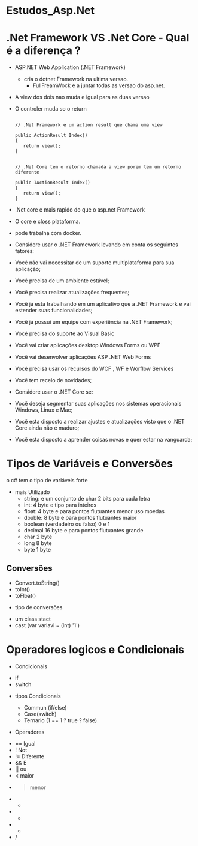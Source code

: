 # Estudos_Asp.Net

# .Net Framework VS .Net Core - Qual é a diferença ?

- ASP.NET Web Application (.NET Framework) 
  - cria o dotnet Framework na ultima versao. 
    - FullFreamWock e a juntar todas as versao do asp.net.

-  A view dos dois nao muda e igual para as duas versao 
-  O controler muda so o return
  
    ```aspnet 
    
    // .Net Framework e um action result que chama uma view 
    
    public ActionResult Index()
    {
       return view();
    }
    ```
    
     
    ```aspnet 
    
    // .Net Core tem o retorno chamada a view porem tem um retorno diferente 
    
    public IActionResult Index()
    {
       return view();
    }
    ```
     
- .Net core e mais rapido do que o asp.net Framework
- O core e closs plataforma.
- pode trabalha com docker.

* Considere usar o .NET Framework levando em conta os seguintes fatores:
- Você não vai necessitar de um suporte multiplataforma para sua aplicação;

- Você precisa de um ambiente estável;

- Você precisa realizar atualizações frequentes;

- Você já esta trabalhando em um aplicativo que a .NET Framework e vai estender suas funcionalidades;

- Você já possui  um equipe com experiência na .NET Framework;

- Você precisa do suporte ao Visual Basic

- Você vai criar aplicações desktop Windows Forms ou WPF

- Você vai desenvolver aplicações ASP .NET Web Forms

- Você precisa usar os recursos do WCF , WF e Worflow Services

- Você tem receio de novidades;


* Considere usar o .NET Core se:

- Você deseja segmentar suas aplicações nos sistemas operacionais Windows, Linux e Mac;

- Você esta disposto a realizar ajustes e atualizações visto que o .NET Core ainda não é maduro;

- Você esta disposto a aprender coisas novas e quer estar na vanguarda;


#  Tipos de Variáveis  e Conversões 
o c# tem o tipo de variáveis forte
- mais Utilizado
  - string: e um conjunto de char 2 bits para cada letra
  - int: 4 byte e tipo para inteiros
  - float: 4 byte e para pontos flutuantes menor uso moedas
  - double: 8 byte e para pontos flutuantes maior
  - boolean (verdadeiro ou falso) 0 e 1
  - decimal 16 byte e para pontos flutuantes grande
  - char 2 byte
  - long 8 byte 
  - byte 1 byte

## Conversões 
-  Convert.toString()
-  toInt()
-  toFloat()
 
 * tipo de conversões 
 - um class stact
 - cast (var variavl = (int) '1')
 
 # Operadores logicos e Condicionais
 
 * Condicionais
  - if 
  - switch
* tipos Condicionais
  - Commun (if/else)
  - Case(switch)
  - Ternario (1 == 1 ? true ? false)
 
 * Operadores
  - == Igual
  - ! Not
  - != Diferente 
  - && E
  - || ou
  - < maior  
  - > menor
  - +
  - -
  - *
  - /
